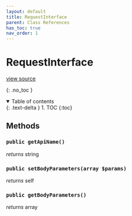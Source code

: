 ```yaml
---
layout: default
title: RequestInterface
parent: Class References
has_toc: true
nav_order: 1
---
```


# RequestInterface
[view source](https://github.com/Mark-Sign/gateway-sdk-php/blob/master/src/Model/RequestInterface.php)

{: .no_toc }



<details open markdown="block">
  <summary>
    Table of contents
  </summary>
  {: .text-delta }
1. TOC
{:toc}
</details>


## Methods

### `public getApiName()`

*returns* string


### `public setBodyParameters(array $params)`

*returns* self


### `public getBodyParameters()`

*returns* array


